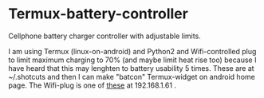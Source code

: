# Termux-battery-controller
Cellphone battery charger controller with adjustable limits.

I am using Termux (linux-on-android) and Python2 and Wifi-controlled plug to limit maximum charging to 70% (and maybe limit heat rise too) because I have heard that this may lenghten to battery usability 5 times. These are at ~/.shotcuts and then I can make "batcon" Termux-widget on android home page. The Wifi-plug is one of <a href="https://github.com/timonoko/Tokmannin-ESP8266-Wifi-topseli">these</a> at 192.168.1.61 . 
